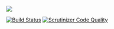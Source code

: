 [![](http://i.imgur.com/qxzXbpZ.png)]()

[![Build Status](https://travis-ci.org/Unimake/php-framework.svg?branch=master)](https://travis-ci.org/Unimake/php-framework)  [![Scrutinizer Code Quality](https://scrutinizer-ci.com/g/Unimake/php-framework/badges/quality-score.png?b=master)](https://scrutinizer-ci.com/g/Unimake/php-framework/?branch=master)
